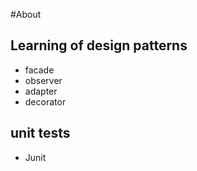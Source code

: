 #About

## Learning of design patterns
   - facade
   - observer
   - adapter
   - decorator
   
   ## unit tests
   - Junit
